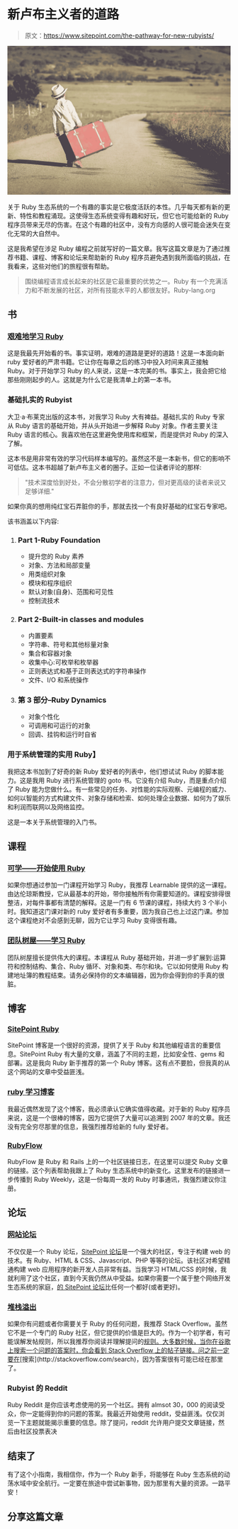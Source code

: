 # 新卢布主义者的道路

> 原文：<https://www.sitepoint.com/the-pathway-for-new-rubyists/>

![nio con maleta en la carretera](img/7537cddc9f9aa0489455aed2f9c676b1.png)

关于 Ruby 生态系统的一个有趣的事实是它极度活跃的本性。几乎每天都有新的更新、特性和教程涌现。这使得生态系统变得有趣和好玩，但它也可能给新的 Ruby 程序员带来无尽的伤害。在这个有趣的社区中，没有方向感的人很可能会迷失在变化无常的大自然中。

这是我希望在涉足 Ruby 编程之前就写好的一篇文章。我写这篇文章是为了通过推荐书籍、课程、博客和论坛来帮助新的 Ruby 程序员避免遇到我所面临的挑战，在我看来，这些对他们的旅程很有帮助。

> 围绕编程语言成长起来的社区是它最重要的优势之一。Ruby 有一个充满活力和不断发展的社区，对所有技能水平的人都很友好。Ruby-lang.org

## 书

### [艰难地学习 Ruby](http://www.amazon.com/Learn-Ruby-Hard-Way-Computational/dp/032188499X)

这是我最先开始看的书。事实证明，艰难的道路是更好的道路！这是一本面向新 ruby 爱好者的严肃书籍。它让你在每章之后的练习中投入时间来真正接触 Ruby。对于开始学习 Ruby 的人来说，这是一本完美的书。事实上，我会把它给那些刚刚起步的人。这就是为什么它是我清单上的第一本书。

### 基础扎实的 Rubyist

大卫·a·布莱克出版的这本书，对我学习 Ruby 大有裨益。基础扎实的 Ruby 专家从 Ruby 语言的基础开始，并从头开始进一步解释 Ruby 对象。作者主要关注 Ruby 语言的核心。我喜欢他在这里避免使用库和框架，而是提供对 Ruby 的深入了解。

这本书是用非常有效的学习代码样本编写的。虽然这不是一本新书，但它的影响不可低估。这本书超越了新卢布主义者的圈子。正如一位读者评论的那样:

> "技术深度恰到好处，不会分散初学者的注意力，但对更高级的读者来说又足够详细."

如果你真的想用纯红宝石弄脏你的手，那就去找一个有良好基础的红宝石专家吧。

该书涵盖以下内容:

1.  ### Part 1-Ruby Foundation

    *   提升您的 Ruby 素养
    *   对象、方法和局部变量
    *   用类组织对象
    *   模块和程序组织
    *   默认对象(自身)、范围和可见性
    *   控制流技术
2.  ### Part 2-Built-in classes and modules

    *   内置要素
    *   字符串、符号和其他标量对象
    *   集合和容器对象
    *   收集中心:可枚举和枚举器
    *   正则表达式和基于正则表达式的字符串操作
    *   文件、I/O 和系统操作
3.  ### 第 3 部分–Ruby Dynamics

    *   对象个性化
    *   可调用和可运行的对象
    *   回调、挂钩和运行时自省

### 用于系统管理的实用 Ruby】

我把这本书加到了好奇的新 Ruby 爱好者的列表中，他们想试试 Ruby 的脚本能力。这是我用 Ruby 进行系统管理的 goto 书。它没有介绍 Ruby，而是重点介绍了 Ruby 能为您做什么。有一些常见的任务、对性能的实际观察、元编程的威力、如何以智能的方式构建文件、对象存储和检索、如何处理企业数据、如何为了娱乐和利润而联网以及网络监控。

这是一本关于系统管理的入门书。

## 课程

### [可学——开始使用 Ruby](https://learnable.com/courses/getting-started-with-ruby-2842)

如果你想通过参加一门课程开始学习 Ruby，我推荐 Learnable 提供的这一课程。由达伦琼斯教授，它从最基本的开始，带你接触所有你需要知道的。课程安排得很整洁，对每件事都有清楚的解释。这是一门有 6 节课的课程，持续大约 3 个半小时。我知道这门课对新的 ruby 爱好者有多重要，因为我自己也上过这门课。参加这个课程绝对不会感到无聊，因为它让学习 Ruby 变得很有趣。

### [团队树屋——学习 Ruby](https://teamtreehouse.com/tracks/learn-ruby)

团队树屋擅长提供伟大的课程。本课程从 Ruby 基础开始，并进一步扩展到:运算符和控制结构、集合、Ruby 循环、对象和类、布尔和块。它以如何使用 Ruby 构建地址簿的教程结束。请务必保持你的文本编辑器，因为你会得到你的手真的很脏。

## 博客

### [SitePoint Ruby](https://www.sitepoint.com/ruby/)

SitePoint 博客是一个很好的资源，提供了关于 Ruby 和其他编程语言的重要信息。SitePoint Ruby 有大量的文章，涵盖了不同的主题，比如安全性、gems 和部署。这是我向 Ruby 新手推荐的第一个 Ruby 博客。这有点不要脸，但我真的从这个网站的文章中受益匪浅。

### [ruby 学习博客](http://rubylearning.com/blog/)

我最近偶然发现了这个博客，我必须承认它确实值得收藏。对于新的 Ruby 程序员来说，这是一个很棒的博客，因为它提供了大量可以追溯到 2007 年的文章。我还没有完全穷尽那里的信息，我强烈推荐给新的 fully 爱好者。

### [RubyFlow](http://rubyflow.com)

RubyFlow 是 Ruby 和 Rails 上的一个社区链接日志，在这里可以提交 Ruby 文章的链接。这个列表帮助我跟上了 Ruby 生态系统中的新变化。这里发布的链接进一步传播到 Ruby Weekly，这是一份每周一发的 Ruby 时事通讯，我强烈建议你注册。

## 论坛

### [网站论坛](https://community.sitepoint.com/)

不仅仅是一个 Ruby 论坛，[SitePoint 论坛](https://community.sitepoint.com/)是一个强大的社区，专注于构建 web 的技术。有 Ruby、HTML & CSS、Javascript、PHP 等等的论坛。该社区对希望精通构建 web 应用程序的新开发人员非常有益。当我学习 HTML/CSS 的时候，我就利用了这个社区，直到今天我仍然从中受益。如果你需要一个属于整个网络开发生态系统的家庭，[的 SitePoint 论坛](https://community.sitepoint.com/)比任何一个都好(或者更好)。

### [堆栈溢出](http://stackoverflow.com)

如果你有问题或者你需要关于 Ruby 的任何问题，我推荐 Stack Overflow。虽然它不是一个专门的 Ruby 社区，但它提供的价值是巨大的。作为一个初学者，有可能误解发帖规则，所以我推荐你阅读并理解提问的[规则。大多数时候，当你在谷歌上搜索一个问题的答案时，你会看到 Stack Overflow 上的帖子链接。问之前一定要在](http://stackoverflow.com/questions/ask/advice?)[搜索](http://stackoverflow.com/search)，因为答案很有可能已经在那里了。

### Rubyist 的 Reddit

Ruby Reddit 是你应该考虑使用的另一个社区。拥有 almsot 30，000 的阅读受众，你一定能得到你的问题的答案。我最近开始使用 reddit，受益匪浅。仅仅浏览一下主题就能揭示重要的信息。除了提问，reddit 允许用户提交文章链接，然后由社区投票表决

## 结束了

有了这个小指南，我相信你，作为一个 Ruby 新手，将能够在 Ruby 生态系统的动荡水域中安全航行。一定要在旅途中尝试新事物，因为那里有大量的资源。一路平安！

## 分享这篇文章